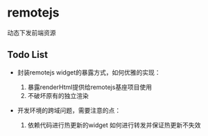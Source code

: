 # remotejs
动态下发前端资源

## Todo List
- 封装remotejs widget的暴露方式，如何优雅的实现：
  1. 暴露renderHtml提供给remotejs基座项目使用
  2. 不破坏原有的独立渲染

- 开发环境的跨域问题，需要注意的点：
  1. 依赖代码进行热更新的widget 如何进行转发并保证热更新不失效